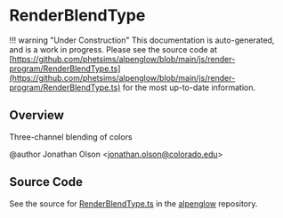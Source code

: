 # RenderBlendType

!!! warning "Under Construction"
    This documentation is auto-generated, and is a work in progress. Please see the source code at
    [https://github.com/phetsims/alpenglow/blob/main/js/render-program/RenderBlendType.ts](https://github.com/phetsims/alpenglow/blob/main/js/render-program/RenderBlendType.ts) for the most up-to-date information.

## Overview

Three-channel blending of colors

@author Jonathan Olson &lt;jonathan.olson@colorado.edu&gt;



## Source Code

See the source for [RenderBlendType.ts](https://github.com/phetsims/alpenglow/blob/main/js/render-program/RenderBlendType.ts) in the [alpenglow](https://github.com/phetsims/alpenglow) repository.
